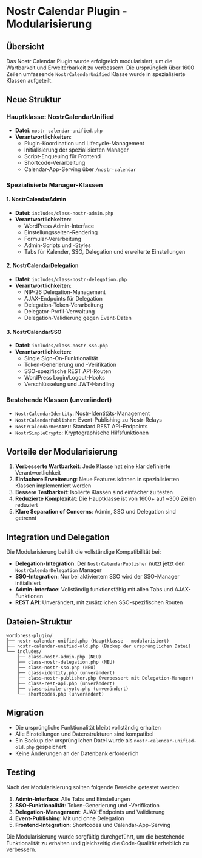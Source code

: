 # Nostr Calendar Plugin - Modularisierung

## Übersicht

Das Nostr Calendar Plugin wurde erfolgreich modularisiert, um die Wartbarkeit und Erweiterbarkeit zu verbessern. Die ursprünglich über 1600 Zeilen umfassende `NostrCalendarUnified` Klasse wurde in spezialisierte Klassen aufgeteilt.

## Neue Struktur

### Hauptklasse: NostrCalendarUnified
- **Datei**: `nostr-calendar-unified.php`
- **Verantwortlichkeiten**: 
  - Plugin-Koordination und Lifecycle-Management
  - Initialisierung der spezialisierten Manager
  - Script-Enqueuing für Frontend
  - Shortcode-Verarbeitung
  - Calendar-App-Serving über `/nostr-calendar`

### Spezialisierte Manager-Klassen

#### 1. NostrCalendarAdmin
- **Datei**: `includes/class-nostr-admin.php`
- **Verantwortlichkeiten**:
  - WordPress Admin-Interface
  - Einstellungsseiten-Rendering
  - Formular-Verarbeitung
  - Admin-Scripts und -Styles
  - Tabs für Kalender, SSO, Delegation und erweiterte Einstellungen

#### 2. NostrCalendarDelegation  
- **Datei**: `includes/class-nostr-delegation.php`
- **Verantwortlichkeiten**:
  - NIP-26 Delegation-Management
  - AJAX-Endpoints für Delegation
  - Delegation-Token-Verarbeitung
  - Delegator-Profil-Verwaltung
  - Delegation-Validierung gegen Event-Daten

#### 3. NostrCalendarSSO
- **Datei**: `includes/class-nostr-sso.php`
- **Verantwortlichkeiten**:
  - Single Sign-On-Funktionalität
  - Token-Generierung und -Verifikation
  - SSO-spezifische REST API-Routen
  - WordPress Login/Logout-Hooks
  - Verschlüsselung und JWT-Handling

### Bestehende Klassen (unverändert)

- `NostrCalendarIdentity`: Nostr-Identitäts-Management
- `NostrCalendarPublisher`: Event-Publishing zu Nostr-Relays
- `NostrCalendarRestAPI`: Standard REST API-Endpoints
- `NostrSimpleCrypto`: Kryptographische Hilfsfunktionen

## Vorteile der Modularisierung

1. **Verbesserte Wartbarkeit**: Jede Klasse hat eine klar definierte Verantwortlichkeit
2. **Einfachere Erweiterung**: Neue Features können in spezialisierten Klassen implementiert werden
3. **Bessere Testbarkeit**: Isolierte Klassen sind einfacher zu testen
4. **Reduzierte Komplexität**: Die Hauptklasse ist von 1600+ auf ~300 Zeilen reduziert
5. **Klare Separation of Concerns**: Admin, SSO und Delegation sind getrennt

## Integration und Delegation

Die Modularisierung behält die vollständige Kompatibilität bei:

- **Delegation-Integration**: Der `NostrCalendarPublisher` nutzt jetzt den `NostrCalendarDelegation` Manager
- **SSO-Integration**: Nur bei aktiviertem SSO wird der SSO-Manager initialisiert
- **Admin-Interface**: Vollständig funktionsfähig mit allen Tabs und AJAX-Funktionen
- **REST API**: Unverändert, mit zusätzlichen SSO-spezifischen Routen

## Dateien-Struktur

```
wordpress-plugin/
├── nostr-calendar-unified.php (Hauptklasse - modularisiert)
├── nostr-calendar-unified-old.php (Backup der ursprünglichen Datei)
└── includes/
    ├── class-nostr-admin.php (NEU)
    ├── class-nostr-delegation.php (NEU)
    ├── class-nostr-sso.php (NEU)
    ├── class-identity.php (unverändert)
    ├── class-nostr-publisher.php (verbessert mit Delegation-Manager)
    ├── class-rest-api.php (unverändert)
    ├── class-simple-crypto.php (unverändert)
    └── shortcodes.php (unverändert)
```

## Migration

- Die ursprüngliche Funktionalität bleibt vollständig erhalten
- Alle Einstellungen und Datenstrukturen sind kompatibel
- Ein Backup der ursprünglichen Datei wurde als `nostr-calendar-unified-old.php` gespeichert
- Keine Änderungen an der Datenbank erforderlich

## Testing

Nach der Modularisierung sollten folgende Bereiche getestet werden:

1. **Admin-Interface**: Alle Tabs und Einstellungen
2. **SSO-Funktionalität**: Token-Generierung und -Verifikation
3. **Delegation-Management**: AJAX-Endpoints und Validierung
4. **Event-Publishing**: Mit und ohne Delegation
5. **Frontend-Integration**: Shortcodes und Calendar-App-Serving

Die Modularisierung wurde sorgfältig durchgeführt, um die bestehende Funktionalität zu erhalten und gleichzeitig die Code-Qualität erheblich zu verbessern.